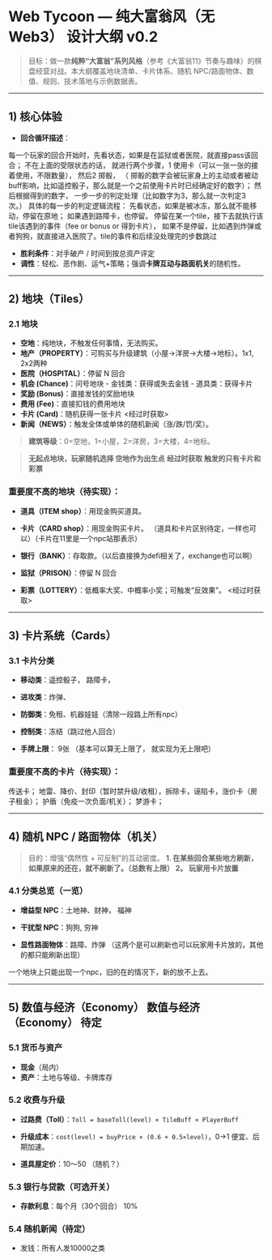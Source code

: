 # Web Tycoon — 纯大富翁风（无 Web3） 设计大纲 v0.2

> 目标：做一款**纯粹“大富翁”系列风格**（参考《大富翁11》节奏与趣味）的棋盘经营对战。本大纲覆盖地块清单、卡片体系、随机 NPC/路面物体、数值、规则、技术落地与示例数据表。

---

## 1) 核心体验

* **回合循环描述**： 

每一个玩家的回合开始时，先看状态，如果是在监狱或者医院，就直接pass该回合； 不在上面的受限状态的话， 就进行两个步骤，1 使用卡（可以一张一张的接着使用，不限数量）， 然后2 掷骰， （ 掷骰的数字会被玩家身上的主动或者被动buff影响，比如遥控骰子，那么就是一个之前使用卡片时已经确定好的数字）； 然后根据得到的数字， 一步一步的判定处理（比如数字为3，那么就一次判定3次。） 具体的每一步的判定逻辑流程： 先看状态，如果是被冰冻，那么就不能移动，停留在原地； 如果遇到路障卡，也停留。 停留在某一个tile，接下去就执行该tile该遇到的事件（fee or bonus or 得到卡片）， 如果不是停留，比如遇到炸弹或者狗狗，就直接进入医院了。tile的事件和后续没处理完的步数跳过

* **胜利条件**：对手破产 / 时间到按总资产评定
* **调性**：轻松、恶作剧、运气+策略；强调**卡牌互动与路面机关**的随机性。

---

## 2) 地块（Tiles）

### 2.1 地块
* **空地**：纯地块，不触发任何事情，无法购买。
* **地产（PROPERTY）**：可购买与升级建筑（小屋→洋房→大楼→地标）。1x1, 2x2两种
* **医院（HOSPITAL）**：停留 N 回合
* **机会 (Chance)**：问号地块 - 金钱类：获得或失去金钱 - 道具类：获得卡片
* **奖励 (Bonus)**：直接发钱的奖励地块
* **费用 (Fee)**：直接扣钱的费用地块
* **卡片 (Card)**：随机获得一张卡片 <经过时获取>
* **新闻（NEWS）**：触发全体或单体的随机新闻（涨/跌/罚/奖）。                   
                        

> **建筑等级**：0=空地，1=小屋，2=洋房，3=大楼，4=地标。

> **无起点地块，玩家随机选择 空地作为出生点**
> **经过时获取 触发的只有卡片和彩票** 

### 重要度不高的地块（待实现）：
* **道具（ITEM shop）**：用现金购买道具。
* **卡片（CARD shop）**：用现金购买卡片。 （道具和卡片区别待定，一样也可以）（卡片在11里是一个npc站那表示）
* **银行（BANK）**：存取款。（以后直接换为defi相关了，exchange也可以啊）

* **监狱（PRISON）**：停留 N 回合
* **彩票（LOTTERY）**：低概率大奖、中概率小奖；可触发“反效果”。 <经过时获取>
---

## 3) 卡片系统（Cards）

### 3.1 卡片分类

* **移动类**：遥控骰子， 路障卡， 
* **进攻类**：炸弹、
* **防御类**：免租、机器娃娃（清除一段路上所有npc）
* **控制类**：冻结（跳过他人回合）


* **手牌上限**： 9张 （基本可以算无上限了， 就实现为无上限吧）

### 重要度不高的卡片（待实现）：
传送卡； 
地雷、降价、封印（暂时禁升级/收租），拆除卡，诬陷卡，涨价卡（房子租金）； 
护盾（免疫一次负面/机关）；
梦游卡；


---

## 4) 随机 NPC / 路面物体（机关）

> 目的：增强“偶然性 + 可反制”的互动密度。
**1. 在某些回合某些地方刷新，如果原来的还在，就不刷新了。（总数有上限） 2。 玩家用卡片放置**

### 4.1 分类总览（一览）

* **增益型 NPC**：土地神、财神， 福神
* **干扰型 NPC**：狗狗, 穷神

* **显性路面物体**：路障、炸弹 （这两个是可以刷新也可以玩家用卡片放的，其他的都只能刷新出现）

一个地块上只能出现一个npc，旧的在的情况下，新的放不上去。


---

## 5) 数值与经济（Economy） 数值与经济（Economy） 待定

### 5.1 货币与资产

* **现金**（局内）
* **资产**：土地与等级、卡牌库存

### 5.2 收费与升级

* **过路费（Toll）**：`Toll = baseToll(level) × TileBuff × PlayerBuff`
* **升级成本**：`cost(level) = buyPrice × (0.6 + 0.5×level)`，0→1 便宜、后期加速。

* **道具屋定价**：10～50 （随机？）

### 5.3 银行与贷款（可选开关）

* **存款利息**：每个月（30个回合） 10%


### 5.4 随机新闻（待定）

* 发钱：所有人发10000之类

